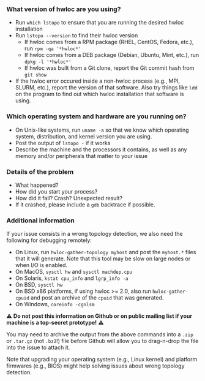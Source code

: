 ### What version of hwloc are you using?

* Run `which lstopo` to ensure that you are running the desired hwloc installation
* Run `lstopo --version` to find their hwloc version
  * If hwloc comes from a RPM package (RHEL, CentOS, Fedora, etc.), run `rpm -qa '*hwloc*'`
  * If hwloc comes from a DEB package (Debian, Ubuntu, Mint, etc.), run `dpkg -l '*hwloc*'`
  * If hwloc was built from a Git clone, report the Git commit hash from `git show`
* If the hwloc error occured inside a non-hwloc process (e.g., MPI, SLURM, etc.), report the version of that software. Also try things like `ldd` on the program to find out which hwloc installation that software is using.

### Which operating system and hardware are you running on?

* On Unix-like systems, run `uname -a` so that we know which operating system, distribution, and kernel version you are using.
* Post the output of `lstopo -` if it works
* Describe the machine and the processors it contains, as well as any memory and/or peripherals that matter to your issue

### Details of the problem

* What happened?
* How did you start your process?
* How did it fail? Crash? Unexpected result?
* If it crashed, please include a `gdb` backtrace if possible.

### Additional information

If your issue consists in a wrong topology detection, we also need the following for debugging remotely:

* On Linux, run `hwloc-gather-topology myhost` and post the `myhost.*` files that it will generate. Note that this tool may be slow on large nodes or when I/O is enabled.
* On MacOS, `sysctl hw` and `sysctl machdep.cpu`
* On Solaris, `kstat cpu_info` and `lgrp_info -a`
* On BSD, `sysctl hw`
* On BSD x86 platforms, if using hwloc >= 2.0, also run `hwloc-gather-cpuid` and post an archive of the `cpuid` that was generated.
* On Windows, `coreinfo -cgnlsm`

:warning: **Do not post this information on Github or on public mailing list if your machine is a top-secret prototype!** :warning:

You may need to archive the output from the above commands into a `.zip` or `.tar.gz` (not `.bz2`!) file before Github will allow you to drag-n-drop the file into the issue to attach it.

Note that upgrading your operating system (e.g., Linux kernel) and platform firmwares (e.g., BIOS) might help solving issues about wrong topology detection.
